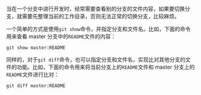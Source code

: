 当在一个分支中进行开发时，经常需要查看别的分支的文件内容，如果要切换分支，就需要先整理当前的工作目录，否则无法正常的切换分支，比较麻烦。

一个简单的方式是使用`git show`命令，并指定分支和文件名。比如，下面的命令用来查看 master 分支中的`README`文件的内容：

```shell
git show master:README
```

同样的，对于`git diff`命令，也可以指定分支和文件名，实现比对其他分支的文件的功能。比如，下面的命令用来将当前分支上的`README`文件和 master 分支上的`README`文件进行比对：

```shell
git diff master:README
```

